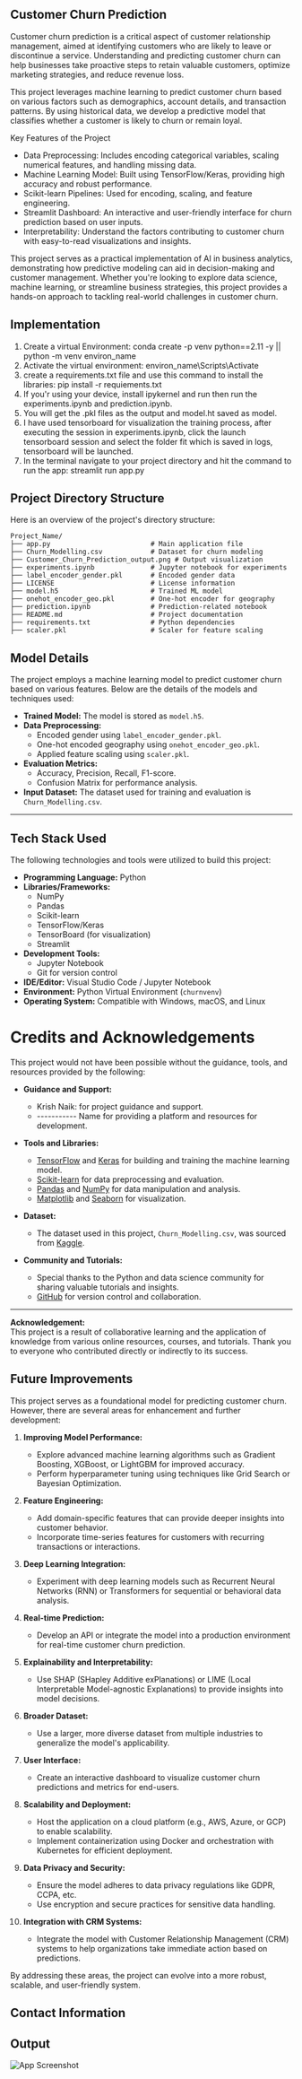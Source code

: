 ## Customer Churn Prediction
Customer churn prediction is a critical aspect of customer relationship management, aimed at identifying customers who are likely to leave or discontinue a service. Understanding and predicting customer churn can help businesses take proactive steps to retain valuable customers, optimize marketing strategies, and reduce revenue loss.

This project leverages machine learning to predict customer churn based on various factors such as demographics, account details, and transaction patterns. By using historical data, we develop a predictive model that classifies whether a customer is likely to churn or remain loyal.

Key Features of the Project
* Data Preprocessing: Includes encoding categorical variables, scaling numerical features, and handling missing data.
* Machine Learning Model: Built using TensorFlow/Keras, providing high accuracy and robust performance.
* Scikit-learn Pipelines: Used for encoding, scaling, and feature engineering.
* Streamlit Dashboard: An interactive and user-friendly interface for churn prediction based on user inputs.
* Interpretability: Understand the factors contributing to customer churn with easy-to-read visualizations and insights.
  
This project serves as a practical implementation of AI in business analytics, demonstrating how predictive modeling can aid in decision-making and customer management. Whether you're looking to explore data science, machine learning, or streamline business strategies, this project provides a hands-on approach to tackling real-world challenges in customer churn.


## Implementation
1. Create a virtual Environment: conda create -p venv python==2.11 -y || python -m venv environ_name
2. Activate the virtual environment: environ_name\Scripts\Activate
3. create a requirements.txt file and use this command to install the libraries: pip install -r requiements.txt
4. If you'r using your device, install ipykernel and run then run the experiments.ipynb and prediction.ipynb.
5. You will get the .pkl files as the output and  model.ht saved as model.
6. I have used tensorboard for visualization the training process, after executing the session in experiments.ipynb, click the launch tensorboard session and select the folder fit which is saved in logs, tensorboard will be launched.
7. In the terminal navigate to your project directory and hit the command to run the app: streamlit run app.py


## Project Directory Structure

Here is an overview of the project's directory structure:

```plaintext
Project_Name/
├── app.py                         # Main application file
├── Churn_Modelling.csv            # Dataset for churn modeling
├── Customer_Churn_Prediction_output.png # Output visualization
├── experiments.ipynb              # Jupyter notebook for experiments
├── label_encoder_gender.pkl       # Encoded gender data
├── LICENSE                        # License information
├── model.h5                       # Trained ML model
├── onehot_encoder_geo.pkl         # One-hot encoder for geography
├── prediction.ipynb               # Prediction-related notebook
├── README.md                      # Project documentation
├── requirements.txt               # Python dependencies
├── scaler.pkl                     # Scaler for feature scaling
```

## Model Details

The project employs a machine learning model to predict customer churn based on various features. Below are the details of the models and techniques used:

- **Trained Model:** The model is stored as `model.h5`.
- **Data Preprocessing:** 
  - Encoded gender using `label_encoder_gender.pkl`.
  - One-hot encoded geography using `onehot_encoder_geo.pkl`.
  - Applied feature scaling using `scaler.pkl`.
- **Evaluation Metrics:** 
  - Accuracy, Precision, Recall, F1-score.
  - Confusion Matrix for performance analysis.
- **Input Dataset:** The dataset used for training and evaluation is `Churn_Modelling.csv`.

---

## Tech Stack Used

The following technologies and tools were utilized to build this project:

- **Programming Language:** Python
- **Libraries/Frameworks:**
  - NumPy
  - Pandas
  - Scikit-learn
  - TensorFlow/Keras
  - TensorBoard (for visualization)
  - Streamlit
- **Development Tools:**
  - Jupyter Notebook
  - Git for version control
- **IDE/Editor:** Visual Studio Code / Jupyter Notebook
- **Environment:** Python Virtual Environment (`churnvenv`)
- **Operating System:** Compatible with Windows, macOS, and Linux


# Credits and Acknowledgements

This project would not have been possible without the guidance, tools, and resources provided by the following:

- **Guidance and Support:**
  - Krish Naik: for project guidance and support.
  - ----------- Name for providing a platform and resources for development.

- **Tools and Libraries:**
  - [TensorFlow](https://www.tensorflow.org/) and [Keras](https://keras.io/) for building and training the machine learning model.
  - [Scikit-learn](https://scikit-learn.org/) for data preprocessing and evaluation.
  - [Pandas](https://pandas.pydata.org/) and [NumPy](https://numpy.org/) for data manipulation and analysis.
  - [Matplotlib](https://matplotlib.org/) and [Seaborn](https://seaborn.pydata.org/) for visualization.

- **Dataset:**  
  - The dataset used in this project, `Churn_Modelling.csv`, was sourced from [Kaggle](https://www.kaggle.com/).

- **Community and Tutorials:**  
  - Special thanks to the Python and data science community for sharing valuable tutorials and insights.
  - [GitHub](https://github.com/) for version control and collaboration.

---

**Acknowledgement:**  
This project is a result of collaborative learning and the application of knowledge from various online resources, courses, and tutorials. Thank you to everyone who contributed directly or indirectly to its success.

## Future Improvements

This project serves as a foundational model for predicting customer churn. However, there are several areas for enhancement and further development:

1. **Improving Model Performance:**
   - Explore advanced machine learning algorithms such as Gradient Boosting, XGBoost, or LightGBM for improved accuracy.
   - Perform hyperparameter tuning using techniques like Grid Search or Bayesian Optimization.

2. **Feature Engineering:**
   - Add domain-specific features that can provide deeper insights into customer behavior.
   - Incorporate time-series features for customers with recurring transactions or interactions.

3. **Deep Learning Integration:**
   - Experiment with deep learning models such as Recurrent Neural Networks (RNN) or Transformers for sequential or behavioral data analysis.

4. **Real-time Prediction:**
   - Develop an API or integrate the model into a production environment for real-time customer churn prediction.

5. **Explainability and Interpretability:**
   - Use SHAP (SHapley Additive exPlanations) or LIME (Local Interpretable Model-agnostic Explanations) to provide insights into model decisions.

6. **Broader Dataset:**
   - Use a larger, more diverse dataset from multiple industries to generalize the model's applicability.

7. **User Interface:**
   - Create an interactive dashboard to visualize customer churn predictions and metrics for end-users.

8. **Scalability and Deployment:**
   - Host the application on a cloud platform (e.g., AWS, Azure, or GCP) to enable scalability.
   - Implement containerization using Docker and orchestration with Kubernetes for efficient deployment.

9. **Data Privacy and Security:**
   - Ensure the model adheres to data privacy regulations like GDPR, CCPA, etc.
   - Use encryption and secure practices for sensitive data handling.

10. **Integration with CRM Systems:**
    - Integrate the model with Customer Relationship Management (CRM) systems to help organizations take immediate action based on predictions.

By addressing these areas, the project can evolve into a more robust, scalable, and user-friendly system.

## Contact Information


## Output
![App Screenshot](https://github.com/allu0786ansari/Customer_Churn_Prediction/blob/main/Customer_Churn_Prediction_output.png)
